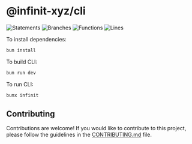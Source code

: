 # @infinit-xyz/cli

![Statements](https://img.shields.io/badge/statements-51.77%25-red.svg?style=flat)
![Branches](https://img.shields.io/badge/branches-35.71%25-red.svg?style=flat)
![Functions](https://img.shields.io/badge/functions-54.5%25-red.svg?style=flat)
![Lines](https://img.shields.io/badge/lines-51.73%25-red.svg?style=flat)


To install dependencies:

```bash
bun install
```

To build CLI:

```bash
bun run dev
```

To run CLI:
```bash
bunx infinit
```


## Contributing

Contributions are welcome! If you would like to contribute to this project, please follow the guidelines in the [CONTRIBUTING.md](.github/CONTRIBUTING.md) file.

